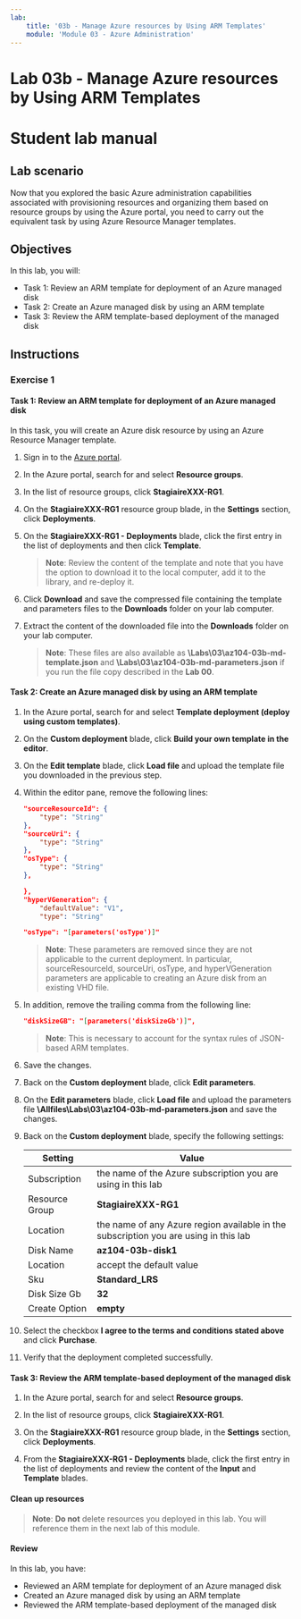 ```yaml
---
lab:
    title: '03b - Manage Azure resources by Using ARM Templates'
    module: 'Module 03 - Azure Administration'
---
```


# Lab 03b - Manage Azure resources by Using ARM Templates
# Student lab manual

## Lab scenario
Now that you explored the basic Azure administration capabilities associated with provisioning resources and organizing them based on resource groups by using the Azure portal, you need to carry out the equivalent task by using Azure Resource Manager templates.

## Objectives

In this lab, you will:

+ Task 1: Review an ARM template for deployment of an Azure managed disk
+ Task 2: Create an Azure managed disk by using an ARM template
+ Task 3: Review the ARM template-based deployment of the managed disk

## Instructions

### Exercise 1

#### Task 1: Review an ARM template for deployment of an Azure managed disk

In this task, you will create an Azure disk resource by using an Azure Resource Manager template.

1. Sign in to the [Azure portal](https://portal.azure.com).

1. In the Azure portal, search for and select **Resource groups**. 

1. In the list of resource groups, click **StagiaireXXX-RG1**.

1. On the **StagiaireXXX-RG1** resource group blade, in the **Settings** section, click **Deployments**.

1. On the **StagiaireXXX-RG1 - Deployments** blade, click the first entry in the list of deployments and then click **Template**.

    >**Note**: Review the content of the template and note that you have the option to download it to the local computer, add it to the library, and re-deploy it.

1. Click **Download** and save the compressed file containing the template and parameters files to the **Downloads** folder on your lab computer.

1. Extract the content of the downloaded file into the **Downloads** folder on your lab computer.

    >**Note**: These files are also available as **\\Labs\\03\\az104-03b-md-template.json** and **\\Labs\\03\\az104-03b-md-parameters.json** if you run the file copy described in the **Lab 00**.

#### Task 2: Create an Azure managed disk by using an ARM template

1. In the Azure portal, search for and select **Template deployment (deploy using custom templates)**.

1. On the **Custom deployment** blade, click **Build your own template in the editor**.

1. On the **Edit template** blade, click **Load file** and upload the template file you downloaded in the previous step.

1. Within the editor pane, remove the following lines:

   ```json
   "sourceResourceId": {
       "type": "String"
   },
   "sourceUri": {
       "type": "String"
   },
   "osType": {
       "type": "String"
   },
   ```

   ```json
   },
   "hyperVGeneration": {
       "defaultValue": "V1",
       "type": "String"
   ```

   ```json
   "osType": "[parameters('osType')]"
   ```

    >**Note**: These parameters are removed since they are not applicable to the current deployment. In particular, sourceResourceId, sourceUri, osType, and hyperVGeneration parameters are applicable to creating an Azure disk from an existing VHD file.

1. In addition, remove the trailing comma from the following line:

   ```json
   "diskSizeGB": "[parameters('diskSizeGb')]",
   ```

    >**Note**: This is necessary to account for the syntax rules of JSON-based ARM templates.

1. Save the changes.

1. Back on the **Custom deployment** blade, click **Edit parameters**. 

1. On the **Edit parameters** blade, click **Load file** and upload the parameters file **\\Allfiles\\Labs\\03\\az104-03b-md-parameters.json** and save the changes.

1. Back on the **Custom deployment** blade, specify the following settings:

    | Setting | Value |
    | --- |--- |
    | Subscription | the name of the Azure subscription you are using in this lab |
    | Resource Group | **StagiaireXXX-RG1** |
    | Location | the name of any Azure region available in the subscription you are using in this lab |
    | Disk Name | **az104-03b-disk1** |
    | Location | accept the default value |
    | Sku | **Standard_LRS** |
    | Disk Size Gb | **32** |
    | Create Option | **empty** |

1. Select the checkbox **I agree to the terms and conditions stated above** and click **Purchase**.

1. Verify that the deployment completed successfully.

#### Task 3: Review the ARM template-based deployment of the managed disk

1. In the Azure portal, search for and select **Resource groups**. 

1. In the list of resource groups, click **StagiaireXXX-RG1**.

1. On the **StagiaireXXX-RG1** resource group blade, in the **Settings** section, click **Deployments**.

1. From the **StagiaireXXX-RG1 - Deployments** blade, click the first entry in the list of deployments and review the content of the **Input** and **Template** blades.

#### Clean up resources

   >**Note**: **Do not** delete resources you deployed in this lab. You will reference them in the next lab of this module.

#### Review

In this lab, you have:

- Reviewed an ARM template for deployment of an Azure managed disk
- Created an Azure managed disk by using an ARM template
- Reviewed the ARM template-based deployment of the managed disk
